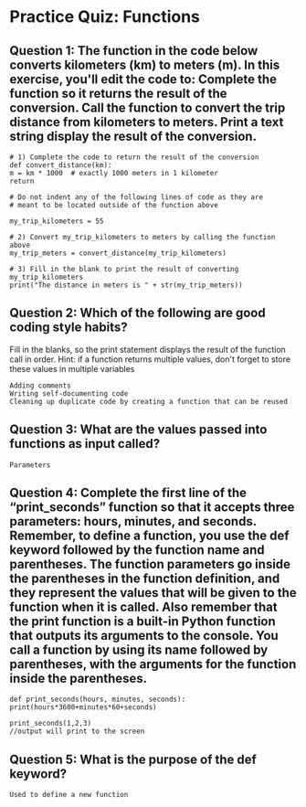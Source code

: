 # Practice Quiz: Functions

## Question 1: The function in the code below converts kilometers (km) to meters (m). In this exercise, you'll edit the code to: Complete the function so it returns the result of the conversion. Call the function to convert the trip distance from kilometers to meters. Print a text string display the result of the conversion.

    # 1) Complete the code to return the result of the conversion
    def convert_distance(km):
	m = km * 1000  # exactly 1000 meters in 1 kilometer
	return 

    # Do not indent any of the following lines of code as they are
    # meant to be located outside of the function above

    my_trip_kilometers = 55

    # 2) Convert my_trip_kilometers to meters by calling the function above
    my_trip_meters = convert_distance(my_trip_kilometers)

    # 3) Fill in the blank to print the result of converting my_trip_kilometers
    print("The distance in meters is " + str(my_trip_meters))

## Question 2: Which of the following are good coding style habits?

Fill in the blanks, so the print statement displays the result of the function call in order.
Hint: if a function returns multiple values, don't forget to store these values in multiple variables

    Adding comments
    Writing self-documenting code
    Cleaning up duplicate code by creating a function that can be reused

## Question 3: What are the values passed into functions as input called?

    Parameters

## Question 4: Complete the first line of the “print_seconds” function so that it accepts three parameters: hours, minutes, and seconds. Remember, to define a function, you use the def keyword followed by the function name and parentheses. The function parameters go inside the parentheses in the function definition, and they represent the values that will be given to the function when it is called. Also remember that the print function is a built-in Python function that outputs its arguments to the console. You call a function by using its name followed by parentheses, with the arguments for the function inside the parentheses.

    def print_seconds(hours, minutes, seconds):
    print(hours*3600+minutes*60+seconds)

    print_seconds(1,2,3)
    //output will print to the screen

## Question 5: What is the purpose of the def keyword?

    Used to define a new function